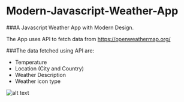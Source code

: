 # Modern-Javascript-Weather-App
###A Javascript Weather App with Modern Design.

The App uses API to fetch data from https://openweathermap.org/

###The data fetched using API are:
- Temperature
- Location (City and Country)
- Weather Description
- Weather icon type

![alt text](https://github.com/PraveenKrGit/Modern-UI-Weather-App/blob/a07a087da1ae72b3c53b4cba58b71585c18e7d17/weather/images/Screenshot.png)
